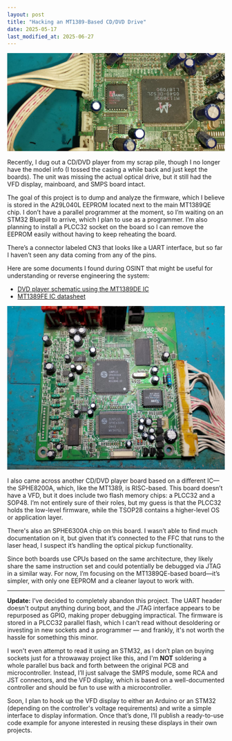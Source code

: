 ```yaml
---
layout: post
title: "Hacking an MT1389-Based CD/DVD Drive"
date: 2025-05-17
last_modified_at: 2025-06-27
---
```


![MT1389 chip](/post-img/MT1389QE.jpg "The chip we're exploring")

Recently, I dug out a CD/DVD player from my scrap pile, though I no longer have the model info (I tossed the casing a while back and just kept the boards). The unit was missing the actual optical drive, but it still had the VFD display, mainboard, and SMPS board intact.

The goal of this project is to dump and analyze the firmware, which I believe is stored in the A29L040L EEPROM located next to the main MT1389QE chip. I don’t have a parallel programmer at the moment, so I’m waiting on an STM32 Bluepill to arrive, which I plan to use as a programmer. I’m also planning to install a PLCC32 socket on the board so I can remove the EEPROM easily without having to keep reheating the board.

There’s a connector labeled CN3 that looks like a UART interface, but so far I haven’t seen any data coming from any of the pins.

Here are some documents I found during OSINT that might be useful for understanding or reverse engineering the system:

- [DVD player schematic using the MT1389DE IC](/post-docs/MT1389DE-sch.PDF)
- [MT1389FE IC datasheet](/post-docs/datasheets/MT1389FE-datasheet.PDF)

![SPHE8200A chip on another DVD board](/post-img/SPHE8200A.jpeg "Another DVD chipset")

I also came across another CD/DVD player board based on a different IC—the SPHE8200A, which, like the MT1389, is RISC-based. This board doesn’t have a VFD, but it does include two flash memory chips: a PLCC32 and a SOP48. I’m not entirely sure of their roles, but my guess is that the PLCC32 holds the low-level firmware, while the TSOP28 contains a higher-level OS or application layer.

There's also an SPHE6300A chip on this board. I wasn’t able to find much documentation on it, but given that it’s connected to the FFC that runs to the laser head, I suspect it’s handling the optical pickup functionality.

Since both boards use CPUs based on the same architecture, they likely share the same instruction set and could potentially be debugged via JTAG in a similar way. For now, I’m focusing on the MT1389QE-based board—it’s simpler, with only one EEPROM and a cleaner layout to work with.
	
---

**Update:** I’ve decided to completely abandon this project. The UART header doesn't output anything during boot, and the JTAG interface appears to be repurposed as GPIO, making proper debugging impractical. The firmware is stored in a PLCC32 parallel flash, which I can’t read without desoldering or investing in new sockets and a programmer — and frankly, it's not worth the hassle for something this minor.

I won't even attempt to read it using an STM32, as I don’t plan on buying sockets just for a throwaway project like this, and I'm **NOT** soldering a whole parallel bus back and forth between the original PCB and microcontroller. Instead, I’ll just salvage the SMPS module, some RCA and JST connectors, and the VFD display, which is based on a well-documented controller and should be fun to use with a microcontroller.

Soon, I plan to hook up the VFD display to either an Arduino or an STM32 (depending on the controller's voltage requirements) and write a simple interface to display information. Once that’s done, I’ll publish a ready-to-use code example for anyone interested in reusing these displays in their own projects.

